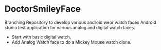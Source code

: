 <h1>DoctorSmileyFace</h1>
Branching Repository to develop various android wear watch faces
Android studio test application for various analog and digital watch faces.
<ul><li>Start with basic digital watch.</li>
<li>Add Analog Watch face to do a Mickey Mouse watch clone.</li></ul>
